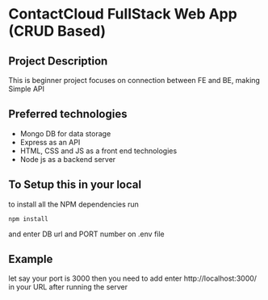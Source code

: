# ContactCloud FullStack Web App (CRUD Based)

## Project Description

This is beginner project focuses on connection between FE and BE, making Simple API

## Preferred technologies

- Mongo DB for data storage
- Express as an API
- HTML, CSS and JS as a front end technologies
- Node js as a backend server

## To Setup this in your local 

to install all the NPM dependencies run

```
npm install
```

and enter DB url and PORT number on .env file

## Example

let say your port is 3000 then you need to add enter http://localhost:3000/ in your URL after running the server


